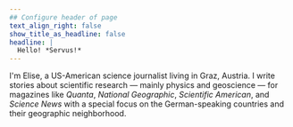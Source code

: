 ```yaml
---
## Configure header of page
text_align_right: false
show_title_as_headline: false
headline: |
  Hello! *Servus!*
---
```

<!-- this is a subheadline -->
I'm Elise, a US-American science journalist living in Graz, Austria. I write stories about scientific research — mainly physics and geoscience — for magazines like *Quanta*, *National Geographic*, *Scientific American*, and *Science News* with a special focus on the German-speaking countries and their geographic neighborhood.

